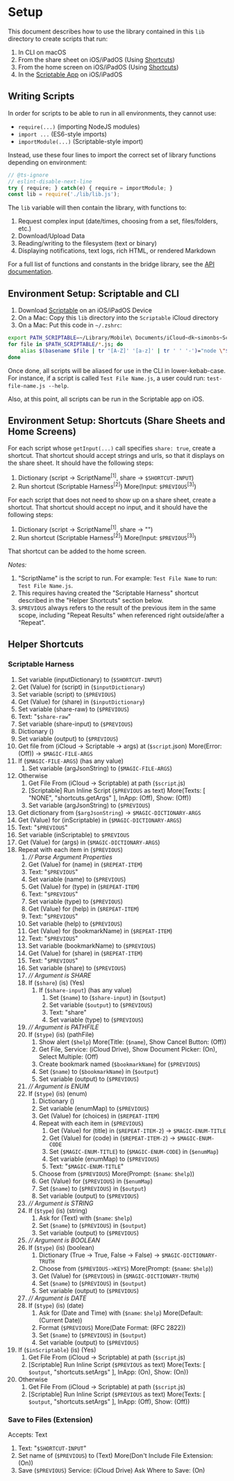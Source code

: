 # Setup

This document describes how to use the library contained in this `lib` directory to create scripts that run:

1. In CLI on macOS
 2. From the share sheet on iOS/iPadOS (Using [Shortcuts](https://apps.apple.com/app/shortcuts/id915249334))
 3. From the home screen on iOS/iPadOS (Using [Shortcuts](https://apps.apple.com/app/shortcuts/id915249334))
 4. In the [Scriptable App](https://scriptable.app) on iOS/iPadOS

## Writing Scripts

In order for scripts to be able to run in all environments, they cannot use:

 * `require(...)` (importing NodeJS modules)
 * `import ...` (ES6-style imports)
 * `importModule(...)` (Scriptable-style import)

Instead, use these four lines to import the correct set of library functions depending on environment:

```js
// @ts-ignore
// eslint-disable-next-line
try { require; } catch(e) { require = importModule; }
const lib = require('./lib/lib.js');
```

The `lib` variable will then contain the library, with functions to:
 1. Request complex input (date/times, choosing from a set, files/folders, etc.)
 2. Download/Upload Data
 3. Reading/writing to the filesystem (text or binary)
 4. Displaying notifications, text logs, rich HTML, or rendered Markdown

For a full list of functions and constants in the bridge library, see the [API documentation](./api.md).

## Environment Setup: Scriptable and CLI

 1. Download [Scriptable](https://scriptable.app) on an iOS/iPadOS Device
 2. On a Mac: Copy this `lib` directory into the `Scriptable` iCloud directory
 3. On a Mac: Put this code in `~/.zshrc`:

```sh
export PATH_SCRIPTABLE=~/Library/Mobile\ Documents/iCloud~dk~simonbs~Scriptable/Documents
for file in $PATH_SCRIPTABLE/*.js; do
    alias $(basename $file | tr '[A-Z]' '[a-z]' | tr ' ' '-')="node \"$file\""
done
```

Once done, all scripts will be aliased for use in the CLI in lower-kebab-case. For instance, if a script is called `Test File Name.js`, a user could run: `test-file-name.js --help`.

Also, at this point, all scripts can be run in the Scriptable app on iOS.

## Environment Setup: Shortcuts (Share Sheets and Home Screens)

For each script whose `getInput(...)` call specifies `share: true`, create a shortcut. That shortcut should accept strings and urls, so that it displays on the share sheet. It should have the following steps:

 1. Dictionary (script &rarr; ScriptName<sup>[1]</sup>, share &rarr; `$SHORTCUT-INPUT`)
 2. Run shortcut (Scriptable Harness<sup>[2]</sup>) More(Input: `$PREVIOUS`<sup>[3]</sup>)

For each script that does not need to show up on a share sheet, create a shortcut. That shortcut should accept no input, and it should have the following steps:

 1. Dictionary (script &rarr; ScriptName<sup>[1]</sup>, share &rarr; "")
 2. Run shortcut (Scriptable Harness<sup>[2]</sup>) More(Input: `$PREVIOUS`<sup>[3]</sup>)

That shortcut can be added to the home screen.

*Notes:*
 1. "ScriptName" is the script to run. For example: `Test File Name` to run: `Test File Name.js`.
 2. This requires having created the "Scriptable Harness" shortcut described in the "Helper Shortcuts" section below.
 3. `$PREVIOUS` always refers to the result of the previous item in the same scope, including "Repeat Results" when referenced right outside/after a "Repeat".

## Helper Shortcuts

### Scriptable Harness

1. Set variable (inputDictionary) to (`$SHORTCUT-INPUT`)
2. Get (Value) for (script) in (`$inputDictionary`)
3. Set variable (script) to (`$PREVIOUS`)
4. Get (Value) for (share) in (`$inputDictionary`)
5. Set variable (share-raw) to (`$PREVIOUS`)
6. Text: "`$share-raw`"
7. Set variable (share-input) to (`$PREVIOUS`)
8. Dictionary ()
9. Set variable (output) to (`$PREVIOUS`)
10. Get file from (iCloud &rarr; Scriptable &rarr; args) at (`$script`.json) More(Error: (Off)) &rarr; `$MAGIC-FILE-ARGS`
11. If (`$MAGIC-FILE-ARGS`) (has any value)
    1. Set variable (argJsonString) to (`$MAGIC-FILE-ARGS`)
12. Otherwise
    1. Get File From (iCloud &rarr; Scriptable) at path (`$script`.js)
    2. [Scriptable] Run Inline Script (`$PREVIOUS` as text) More(Texts: [ "NONE", "shortcuts.getArgs" ], InApp: (Off), Show: (Off))
    3. Set variable (argJsonString) to (`$PREVIOUS`)
13. Get dictionary from (`$argJsonString`) &rarr; `$MAGIC-DICTIONARY-ARGS`
14. Get (Value) for (inScriptable) in (`$MAGIC-DICTIONARY-ARGS`)
15. Text: "`$PREVIOUS`"
16. Set variable (inScriptable) to `$PREVIOUS`
17. Get (Value) for (args) in (`$MAGIC-DICTIONARY-ARGS`)
18. Repeat with each item in (`$PREVIOUS`)
    1. *// Parse Argument Properties*
    2. Get (Value) for (name) in (`$REPEAT-ITEM`)
    3. Text: "`$PREVIOUS`"
    4. Set variable (name) to (`$PREVIOUS`)
    5. Get (Value) for (type) in (`$REPEAT-ITEM`)
    6. Text: "`$PREVIOUS`"
    7. Set variable (type) to (`$PREVIOUS`)
    8. Get (Value) for (help) in (`$REPEAT-ITEM`)
    9. Text: "`$PREVIOUS`"
    10. Set variable (help) to (`$PREVIOUS`)
    11. Get (Value) for (bookmarkName) in (`$REPEAT-ITEM`)
    12. Text: "`$PREVIOUS`"
    13. Set variable (bookmarkName) to (`$PREVIOUS`)
    14. Get (Value) for (share) in (`$REPEAT-ITEM`)
    15. Text: "`$PREVIOUS`"
    16. Set variable (share) to (`$PREVIOUS`)
    17. *// Argument is SHARE*
    18. If (`$share`) (is) (Yes)
        1. If (`$share-input`) (has any value)
            1. Set (`$name`) to (`$share-input`) in (`$output`)
            2. Set variable (`$output`) to (`$PREVIOUS`)
            3. Text: "share"
            4. Set variable (type) to (`$PREVIOUS`)
    19. *// Argument is PATHFILE*
    20. If (`$type`) (is) (pathFile)
        1. Show alert (`$help`) More(Title: (`$name`), Show Cancel Button: (Off))
        2. Get File, Service: (iCloud Drive), Show Document Picker: (On), Select Multiple: (Off)
        3. Create bookmark named (`$bookmarkName`) for (`$PREVIOUS`)
        4. Set (`$name`) to (`$bookmarkName`) in (`$output`)
        5. Set variable (output) to (`$PREVIOUS`)
    21. *// Argument is ENUM*
    22. If (`$type`) (is) (enum)
        1. Dictionary ()
        2. Set variable (enumMap) to (`$PREVIOUS`)
        3. Get (Value) for (choices) in (`$REPEAT-ITEM`)
        4. Repeat with each item in (`$PREVIOUS`)
            1. Get (Value) for (title) in (`$REPEAT-ITEM-2`) &rarr; `$MAGIC-ENUM-TITLE`
            2. Get (Value) for (code) in (`$REPEAT-ITEM-2`) &rarr; `$MAGIC-ENUM-CODE`
            3. Set (`$MAGIC-ENUM-TITLE`) to (`$MAGIC-ENUM-CODE`) in (`$enumMap`)
            4. Set variable (enumMap) to (`$PREVIOUS`)
            5. Text: "`$MAGIC-ENUM-TITLE`"
        5. Choose from (`$PREVIOUS`) More(Prompt: (`$name`: `$help`))
        6. Get (Value) for (`$PREVIOUS`) in (`$enumMap`)
        7. Set (`$name`) to (`$PREVIOUS`) in (`$output`)
        8. Set variable (output) to (`$PREVIOUS`)
    23. *// Argument is STRING*
    24. If (`$type`) (is) (string)
        1. Ask for (Text) with (`$name`: `$help`)
        2. Set (`$name`) to (`$PREVIOUS`) in (`$output`)
        3. Set variable (output) to (`$PREVIOUS`)
    25. *// Argument is BOOLEAN*
    26. If (`$type`) (is) (boolean)
        1. Dictionary (True &rarr; True, False &rarr; False) &rarr; `$MAGIC-DICTIONARY-TRUTH`
        2. Choose from (`$PREVIOUS->KEYS`) More(Prompt: (`$name`: `$help`))
        3. Get (Value) for (`$PREVIOUS`) in (`$MAGIC-DICTIONARY-TRUTH`)
        4. Set (`$name`) to (`$PREVIOUS`) in (`$output`)
        5. Set variable (output) to (`$PREVIOUS`)
    27. *// Argument is DATE*
    28. If (`$type`) (is) (date)
        1. Ask for (Date and Time) with (`$name`: `$help`) More(Default: (Current Date))
        2. Format (`$PREVIOUS`) More(Date Format: (RFC 2822))
        3. Set (`$name`) to (`$PREVIOUS`) in (`$output`)
        4. Set variable (output) to (`$PREVIOUS`)
19. If (`$inScriptable`) (is) (Yes)
    1. Get File From (iCloud &rarr; Scriptable) at path (`$script`.js)
    2. [Scriptable] Run Inline Script (`$PREVIOUS` as text) More(Texts: [ `$output`, "shortcuts.setArgs" ], InApp: (On), Show: (On))
20. Otherwise
    1. Get File From (iCloud &rarr; Scriptable) at path (`$script`.js)
    2. [Scriptable] Run Inline Script (`$PREVIOUS` as text) More(Texts: [ `$output`, "shortcuts.setArgs" ], InApp: (Off), Show: (Off))

### Save to Files (Extension)

Accepts: Text

1. Text: "`$SHORTCUT-INPUT`"
2. Set name of (`$PREVIOUS`) to (Text) More(Don't Include File Extension: (On))
3. Save (`$PREVIOUS`) Service: (iCloud Drive) Ask Where to Save: (On)

